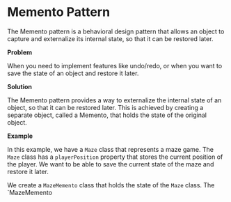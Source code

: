 Memento Pattern
===============

The Memento pattern is a behavioral design pattern that allows an object to capture and externalize its internal state, so that it can be restored later.

**Problem**

When you need to implement features like undo/redo, or when you want to save the state of an object and restore it later.

**Solution**

The Memento pattern provides a way to externalize the internal state of an object, so that it can be restored later. This is achieved by creating a separate object, called a Memento, that holds the state of the original object.

**Example**

In this example, we have a `Maze` class that represents a maze game. The `Maze` class has a `playerPosition` property that stores the current position of the player. We want to be able to save the current state of the maze and restore it later.

We create a `MazeMemento` class that holds the state of the `Maze` class. The `MazeMemento